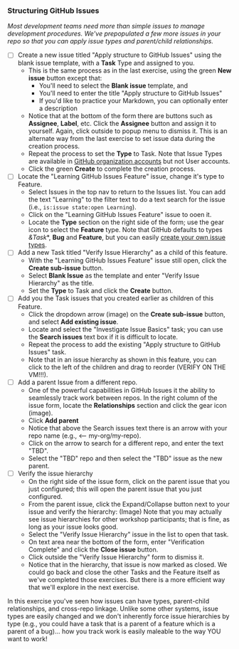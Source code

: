 ### Structuring GitHub Issues

_Most development teams need more than simple issues to manage development procedures. We've prepopulated a few more issues in your repo so that you can apply issue types and parent/child relationships._

- [ ] Create a new issue titled "Apply structure to GitHub Issues" using the blank issue template, with a **Task** Type and assigned to you.
  - This is the same process as in the last exercise, using the green **New issue** button except that:
    - You'll need to select the **Blank issue** template, and
    - You'll need to enter the title "Apply structure to GitHub Issues"
    - If you'd like to practice your Markdown, you can optionally enter a description
  - Notice that at the bottom of the form there are buttons such as **Assignee**, **Label**, etc.  Click the **Assignee** button and assign it to yourself. Again, click outside to popup menu to dismiss it.  This is an alternate way from the last exercise to set issue data during the creation process.
  - Repeat the process to set the **Type** to Task. Note that Issue Types are available in [GitHub organization accounts](https://docs.github.com/en/get-started/learning-about-github/types-of-github-accounts) but not User accounts.
  - Click the green **Create** to complete the creation process.
- [ ] Locate the "Learning GitHub Issues Feature" issue, change it's type to Feature.
  - Select Issues in the top nav to return to the Issues list. You can add the text "Learning" to the filter text to do a text search for the issue (i.e., `is:issue state:open Learning`).
  - Click on the "Learning GitHub Issues Feature" issue to ooen it.
  - Locate the **Type** section on the right side of the form; use the gear icon to select the **Feature** type.  Note that GitHub defaults to types *&Task**, **Bug** and **Feature**, but you can easily [create your own issue types](https://docs.github.com/en/enterprise-cloud@latest/issues/tracking-your-work-with-issues/configuring-issues/managing-issue-types-in-an-organization).
- [ ] Add a new Task titled "Verify Issue Hierarchy" as a child of this feature.
  - With the "Learning GitHub Issues Feature" issue still open, click the **Create sub-issue** button.
  - Select **Blank Issue** as the template and enter "Verify Issue Hierarchy" as the title.
  - Set the **Type** to Task and click the **Create** button.
- [ ] Add you the Task issues that you created earlier as children of this Feature.
  - Click the dropdown arrow (image) on the **Create sub-issue** button, and select **Add existing issue**.
  - Locate and select the "Investigate Issue Basics" task; you can use the **Search issues** text box if it is difficult to locate.
  - Repeat the process to add the existing "Apply structure to GitHub Issues" task.
  - Note that in an issue hierarchy as shown in this feature, you can click to the left of the children and drag to reorder (VERIFY ON THE VM!!!).
- [ ] Add a parent Issue from a different repo.
  - One of the powerful capabilities in GitHub Issues it the ability to seamlessly track work between repos. In the right column of the issue form, locate the **Relationships** section and click the gear icon (image).
  - Click **Add parent**
  - Notice that above the Search issues text there is an arrow with your repo name (e.g., <-- my-org/my-repo).
  - Click on the arrow to search for a different repo, and enter the text "TBD".
  - Select the "TBD" repo and then select the "TBD" issue as the new parent.
- [ ] Verify the issue hierarchy
  - On the right side of the issue form, click on the parent issue that you just configured; this will open the parent issue that you just configured.
  - From the parent issue, click the Expand/Collapse button next to your issue and verify the hierarchy:
    (Image)
    Note that you may actually see issue hierarchies for other workshop participants; that is fine, as long as your issue looks good.
  - Select the "Verify Issue Hierarchy" issue in the list to open that task.
  - On text area near the bottom of the form, enter "Verification Complete" and click the **Close issue** button.
  - Click outside the "Verify Issue Hierarchy" form to dismiss it.
  - Notice that in the hierarchy, that issue is now marked as closed.  We could go back and close the other Tasks and the Feature itself as we've completed those exercises.  But there is a more efficient way that we'll explore in the next exercise.

In this exercise you've seen how issues can have types, parent-child relationships, and cross-repo linkage. Unlike some other systems, issue types are easily changed and we don't inherently force issue hierarchies by type (e.g., you could have a task that is a parent of a feature which is a parent of a bug)... how you track work is easily maleable to the way YOU want to work!
